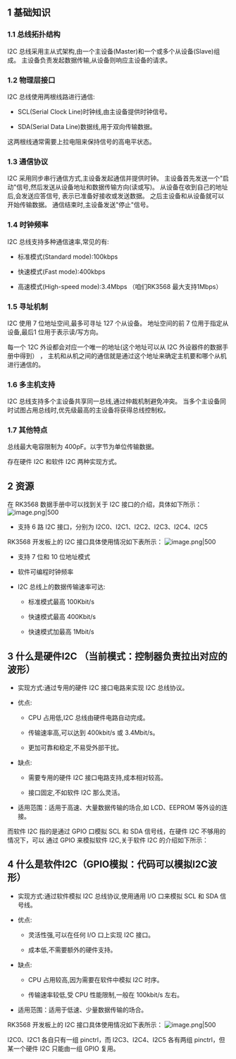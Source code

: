 
## 1 基础知识

### 1.1 总线拓扑结构

I2C 总线采用主从式架构,由一个主设备(Master)和一个或多个从设备(Slave)组成。 主设备负责发起数据传输,从设备则响应主设备的请求。

  

### 1.2 物理层接口

I2C 总线使用两根线路进行通信:

- SCL(Serial Clock Line)时钟线,由主设备提供时钟信号。
    
- SDA(Serial Data Line)数据线,用于双向传输数据。
    

这两根线通常需要上拉电阻来保持信号的高电平状态。

  

### 1.3 通信协议

I2C 采用同步串行通信方式,主设备发起通信并提供时钟。 主设备首先发送一个"启动"信号,然后发送从设备地址和数据传输方向(读或写)。 从设备在收到自己的地址后,会发送应答信号, 表示已准备好接收或发送数据。 之后主设备和从设备就可以开始传输数据。 通信结束时,主设备发送"停止"信号。

  

### 1.4 时钟频率

I2C 总线支持多种通信速率,常见的有:

- 标准模式(Standard mode):100kbps
    
- 快速模式(Fast mode):400kbps
    
- 高速模式(High-speed mode):3.4Mbps （咱们RK3568 最大支持1Mbps）
    

  

### 1.5 寻址机制

I2C 使用 7 位地址空间,最多可寻址 127 个从设备。 地址空间的前 7 位用于指定从设备,最后1 位用于表示读/写方向。

每一个 12C 外设都会对应一个唯一的地址(这个地址可以从 I2C 外设器件的数据手册中得到） ， 主机和从机之间的通信就是通过这个地址来确定主机要和哪个从机进行通信的。

  

### 1.6 多主机支持

I2C 总线支持多个主设备共享同一总线,通过仲裁机制避免冲突。 当多个主设备同时试图占用总线时,优先级最高的主设备将获得总线控制权。

  

### 1.7 其他特点

总线最大电容限制为 400pF。以字节为单位传输数据。

存在硬件 I2C 和软件 I2C 两种实现方式。

  

## 2 资源

在 RK3568 数据手册中可以找到关于 I2C 接口的介绍，具体如下所示：
![image.png|500](https://my-obsidian-image.oss-cn-guangzhou.aliyuncs.com/2025/06/7f7b07f6714cf5d2bb0f3cc77199a4d8.png)


- 支持 6 路 I2C 接口，分别为 I2C0、I2C1、I2C2、I2C3、I2C4、I2C5
    

RK3568 开发板上的 I2C 接口具体使用情况如下表所示：
![image.png|500](https://my-obsidian-image.oss-cn-guangzhou.aliyuncs.com/2025/06/f157414dd673a5d546fec936cfbaf841.png)


- 支持 7 位和 10 位地址模式
    
- 软件可编程时钟频率
    
- I2C 总线上的数据传输速率可达:
    
    - 标准模式最高 100Kbit/s
        
    - 快速模式最高 400Kbit/s
        
    - 快速模式加最高 1Mbit/s
        

## 3 什么是硬件I2C （当前模式：控制器负责拉出对应的波形）

- 实现方式:通过专用的硬件 I2C 接口电路来实现 I2C 总线协议。
    
- 优点:
    
    - CPU 占用低,I2C 总线由硬件电路自动完成。
        
    - 传输速率高,可以达到 400kbit/s 或 3.4Mbit/s。
        
    - 更加可靠和稳定,不易受外部干扰。
        
- 缺点:
    
    - 需要专用的硬件 I2C 接口电路支持,成本相对较高。
        
    - 接口固定,不如软件 I2C 那么灵活。
        
- 适用范围：适用于高速、大量数据传输的场合,如 LCD、EEPROM 等外设的连接。
    

而软件 I2C 指的是通过 GPIO 口模拟 SCL 和 SDA 信号线，在硬件 I2C 不够用的情况下，可以 通过 GPIO 来模拟软件 I2C,关于软件 I2C 的介绍如下所示：

  

## 4 什么是软件I2C（GPIO模拟：代码可以模拟I2C波形）

- 实现方式:通过软件模拟 I2C 总线协议,使用通用 I/O 口来模拟 SCL 和 SDA 信号线。
    
- 优点:
    
    - 灵活性强,可以在任何 I/O 口上实现 I2C 接口。
        
    - 成本低,不需要额外的硬件支持。
        
- 缺点:
    
    - CPU 占用较高,因为需要在软件中模拟 I2C 时序。
        
    - 传输速率较低,受 CPU 性能限制,一般在 100kbit/s 左右。
        
- 适用范围：适用于低速、少量数据传输的场合。
    

  

RK3568 开发板上的 I2C 接口具体使用情况如下表所示：
![image.png|500](https://my-obsidian-image.oss-cn-guangzhou.aliyuncs.com/2025/06/f157414dd673a5d546fec936cfbaf841.png)


I2C0、I2C1 各自只有一组 pinctrl，而 I2C3、I2C4、I2C5 各有两组 pinctrl，但某一个硬件 I2C 只能由一组 GPIO 复用。